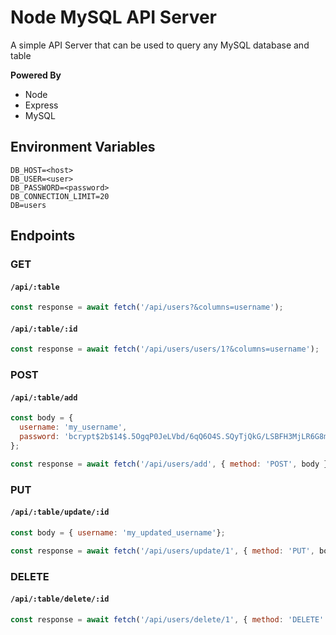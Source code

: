# Node MySQL API Server

A simple API Server that can be used to query any MySQL database and table

**Powered By**

- Node
- Express
- MySQL

## Environment Variables

```
DB_HOST=<host>
DB_USER=<user>
DB_PASSWORD=<password>
DB_CONNECTION_LIMIT=20
DB=users
```

## Endpoints

### GET

#### `/api/:table`

```javascript
const response = await fetch('/api/users?&columns=username'); 
```

#### `/api/:table/:id`

```javascript
const response = await fetch('/api/users/users/1?&columns=username'); 
```

### POST

#### `/api/:table/add`

```javascript
const body = { 
  username: 'my_username', 
  password: 'bcrypt$2b$14$.5OgqP0JeLVbd/6qQ6O4S.SQyTjQkG/LSBFH3MjLR6G8mnGo1vMFG', 
};

const response = await fetch('/api/users/add', { method: 'POST', body }); 
```

### PUT

#### `/api/:table/update/:id`

```javascript
const body = { username: 'my_updated_username'};

const response = await fetch('/api/users/update/1', { method: 'PUT', body }); 
```

### DELETE

#### `/api/:table/delete/:id`

```javascript
const response = await fetch('/api/users/delete/1', { method: 'DELETE' }); 
```